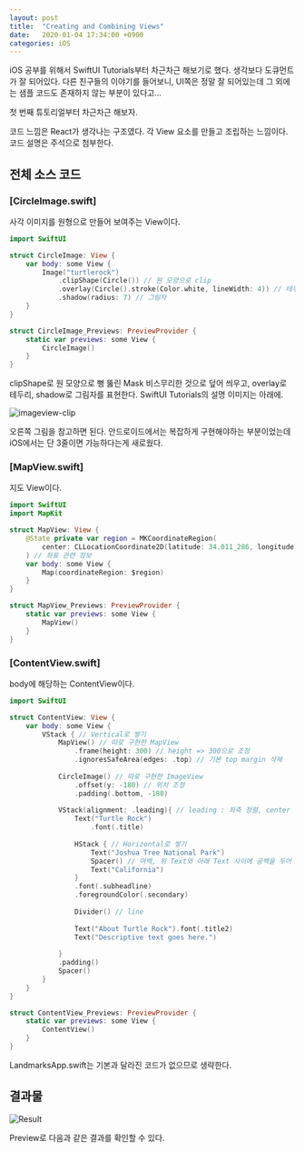 ```yaml
---
layout: post
title:  "Creating and Combining Views"
date:   2020-01-04 17:34:00 +0900
categories: iOS
---
```

iOS 공부를 위해서 SwiftUI Tutorials부터 차근차근 해보기로 했다. 생각보다 도큐먼트가 잘 되어있다. 다른 친구들의 이야기를 들어보니, UI쪽은 정말 잘 되어있는데 그 외에는 샘플 코드도 존재하지 않는 부분이 있다고...

첫 번째 튜토리얼부터 차근차근 해보자.

코드 느낌은 React가 생각나는 구조였다. 각 View 요소를 만들고 조립하는 느낌이다. 코드 설명은 주석으로 첨부한다.

## 전체 소스 코드

### [CircleImage.swift]

사각 이미지를 원형으로 만들어 보여주는 View이다.

```swift
import SwiftUI

struct CircleImage: View {
    var body: some View {
        Image("turtlerock")
            .clipShape(Circle()) // 원 모양으로 clip
            .overlay(Circle().stroke(Color.white, lineWidth: 4)) // 테두리
            .shadow(radius: 7) // 그림자
    }
}

struct CircleImage_Previews: PreviewProvider {
    static var previews: some View {
        CircleImage()
    }
}
```

clipShape로 원 모양으로 뻥 뚫린 Mask 비스무리한 것으로 덮어 씌우고, overlay로 테두리, shadow로 그림자를 표현한다. SwiftUI Tutorials의 설명 이미지는 아래에.

![imageview-clip](/Users/songhyemin/Documents/GitHub/hyemdooly.github.io/assets/img/iOS/ImageView-Clip.png)

오른쪽 그림을 참고하면 된다. 안드로이드에서는 복잡하게 구현해야하는 부분이었는데 iOS에서는 단 3줄이면 가능하다는게 새로웠다.

### [MapView.swift]

지도 View이다.

```swift
import SwiftUI
import MapKit

struct MapView: View {
    @State private var region = MKCoordinateRegion(
        center: CLLocationCoordinate2D(latitude: 34.011_286, longitude: -116.166_868), span: MKCoordinateSpan(latitudeDelta: 0.2, longitudeDelta: 0.2)
    ) // 좌표 관련 정보
    var body: some View {
        Map(coordinateRegion: $region)
    }
}

struct MapView_Previews: PreviewProvider {
    static var previews: some View {
        MapView()
    }
}
```

### [ContentView.swift]

body에 해당하는 ContentView이다.

```swift
import SwiftUI

struct ContentView: View {
    var body: some View {
        VStack { // Vertical로 쌓기
            MapView() // 따로 구현한 MapView
                .frame(height: 300) // height => 300으로 조정
                .ignoresSafeArea(edges: .top) // 기본 top margin 삭제
            
            CircleImage() // 따로 구현한 ImageView
                .offset(y: -180) // 위치 조정
                .padding(.bottom, -180)
            
            VStack(alignment: .leading){ // leading : 좌측 정렬, center : 가운데 정렬, trailing : 우측 정렬
                Text("Turtle Rock")
                    .font(.title)
              
                HStack { // Horizontal로 쌓기
                    Text("Joshua Tree National Park")
                    Spacer() // 여백, 위 Text와 아래 Text 사이에 공백을 두어 펼쳐지도록 함
                    Text("California")
                }
                .font(.subheadline)
                .foregroundColor(.secondary)
                
                Divider() // line
                
                Text("About Turtle Rock").font(.title2)
                Text("Descriptive text goes here.")
                
            }
            .padding()
            Spacer()
        }
    }
}

struct ContentView_Previews: PreviewProvider {
    static var previews: some View {
        ContentView()
    }
}
```

LandmarksApp.swift는 기본과 달라진 코드가 없으므로 생략한다.

## 결과물

![Result](/Users/songhyemin/Documents/GitHub/hyemdooly.github.io/assets/img/iOS/Result.png)

Preview로 다음과 같은 결과를 확인할 수 있다.